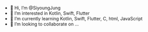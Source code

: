   - 👋 Hi, I’m @SiyoungJung
  - 👀 I’m interested in Kotlin, Swift, Flutter
  - 🌱 I’m currently learning Kotlin, Swift, Flutter, C, html, JavaScript
  - 💞️ I’m looking to collaborate on ...
  
  <!---
  SiyoungJung/SiyoungJung is a ✨ special ✨ repository because its `README.md` (this file) appears on your GitHub profile.
  You can click the Preview link to take a look at your changes.
  --->
